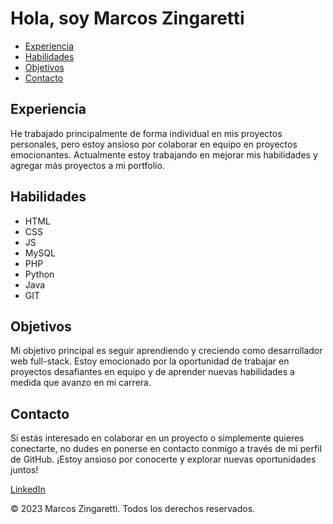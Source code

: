 <h1>Hola, soy Marcos Zingaretti</h1>
<nav>
  <ul>
    <li><a href="#experiencia">Experiencia</a></li>
    <li><a href="#habilidades">Habilidades</a></li>
    <li><a href="#objetivos">Objetivos</a></li>
    <li><a href="#contacto">Contacto</a></li>
  </ul>
</nav>
<section id="experiencia">
  <h2>Experiencia</h2>
  <p>
    He trabajado principalmente de forma individual en mis proyectos personales,
    pero estoy ansioso por colaborar en equipo en proyectos emocionantes.
    Actualmente estoy trabajando en mejorar mis habilidades y agregar más
    proyectos a mi portfolio.
  </p>
</section>
<section id="habilidades">
  <h2>Habilidades</h2>
  <ul>
    <li>HTML</li>
    <li>CSS</li>
    <li>JS</li>
    <li>MySQL</li>
    <li>PHP</li>
    <li>Python</li>
    <li>Java</li>
    <li>GIT</li>
  </ul>
</section>
<section id="objetivos">
  <h2>Objetivos</h2>
  <p>
    Mi objetivo principal es seguir aprendiendo y creciendo como desarrollador
    web full-stack. Estoy emocionado por la oportunidad de trabajar en proyectos
    desafiantes en equipo y de aprender nuevas habilidades a medida que avanzo
    en mi carrera.
  </p>
</section>
<section id="contacto">
  <h2>Contacto</h2>
  <p>
    Si estás interesado en colaborar en un proyecto o simplemente quieres
    conectarte, no dudes en ponerse en contacto conmigo a través de mi perfil de
    GitHub. ¡Estoy ansioso por conocerte y explorar nuevas oportunidades juntos!
  </p>
  <a href="https://www.linkedin.com/in/marcos-zingaretti/">LinkedIn</a>
</section>
<footer>
  <p>© 2023 Marcos Zingaretti. Todos los derechos reservados.</p>
</footer>
